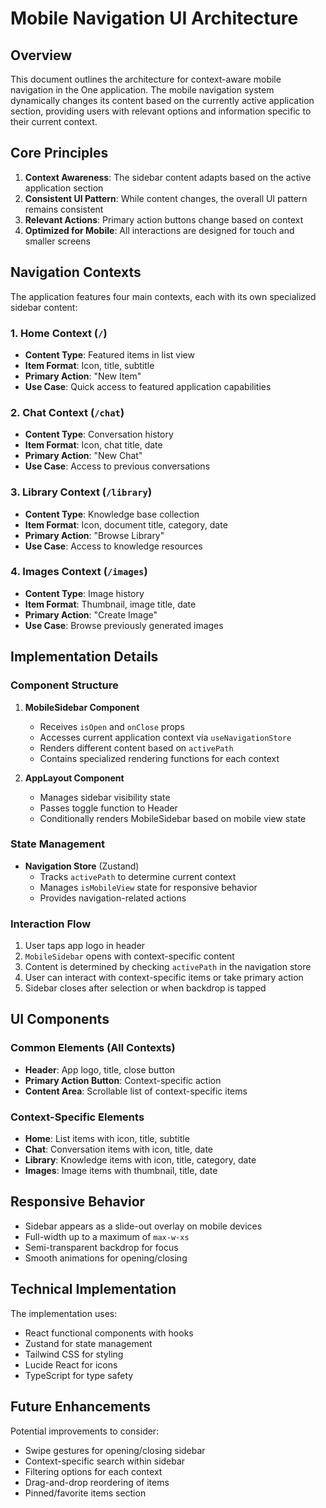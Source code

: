 # Mobile Navigation UI Architecture

## Overview

This document outlines the architecture for context-aware mobile navigation in the One application. The mobile navigation system dynamically changes its content based on the currently active application section, providing users with relevant options and information specific to their current context.

## Core Principles

1. **Context Awareness**: The sidebar content adapts based on the active application section
2. **Consistent UI Pattern**: While content changes, the overall UI pattern remains consistent
3. **Relevant Actions**: Primary action buttons change based on context
4. **Optimized for Mobile**: All interactions are designed for touch and smaller screens

## Navigation Contexts

The application features four main contexts, each with its own specialized sidebar content:

### 1. Home Context (`/`)
- **Content Type**: Featured items in list view
- **Item Format**: Icon, title, subtitle
- **Primary Action**: "New Item"
- **Use Case**: Quick access to featured application capabilities

### 2. Chat Context (`/chat`)
- **Content Type**: Conversation history
- **Item Format**: Icon, chat title, date
- **Primary Action**: "New Chat"
- **Use Case**: Access to previous conversations

### 3. Library Context (`/library`)
- **Content Type**: Knowledge base collection
- **Item Format**: Icon, document title, category, date
- **Primary Action**: "Browse Library"
- **Use Case**: Access to knowledge resources

### 4. Images Context (`/images`)
- **Content Type**: Image history
- **Item Format**: Thumbnail, image title, date
- **Primary Action**: "Create Image"
- **Use Case**: Browse previously generated images

## Implementation Details

### Component Structure

1. **MobileSidebar Component**
   - Receives `isOpen` and `onClose` props
   - Accesses current application context via `useNavigationStore`
   - Renders different content based on `activePath`
   - Contains specialized rendering functions for each context

2. **AppLayout Component**
   - Manages sidebar visibility state
   - Passes toggle function to Header
   - Conditionally renders MobileSidebar based on mobile view state

### State Management

- **Navigation Store** (Zustand)
  - Tracks `activePath` to determine current context
  - Manages `isMobileView` state for responsive behavior
  - Provides navigation-related actions

### Interaction Flow

1. User taps app logo in header
2. `MobileSidebar` opens with context-specific content
3. Content is determined by checking `activePath` in the navigation store
4. User can interact with context-specific items or take primary action
5. Sidebar closes after selection or when backdrop is tapped

## UI Components

### Common Elements (All Contexts)

- **Header**: App logo, title, close button
- **Primary Action Button**: Context-specific action
- **Content Area**: Scrollable list of context-specific items

### Context-Specific Elements

- **Home**: List items with icon, title, subtitle
- **Chat**: Conversation items with icon, title, date
- **Library**: Knowledge items with icon, title, category, date
- **Images**: Image items with thumbnail, title, date

## Responsive Behavior

- Sidebar appears as a slide-out overlay on mobile devices
- Full-width up to a maximum of `max-w-xs`
- Semi-transparent backdrop for focus
- Smooth animations for opening/closing

## Technical Implementation

The implementation uses:
- React functional components with hooks
- Zustand for state management
- Tailwind CSS for styling
- Lucide React for icons
- TypeScript for type safety

## Future Enhancements

Potential improvements to consider:
- Swipe gestures for opening/closing sidebar
- Context-specific search within sidebar
- Filtering options for each context
- Drag-and-drop reordering of items
- Pinned/favorite items section

